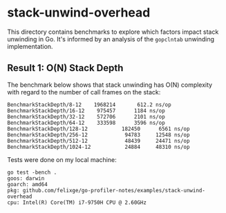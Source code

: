 # stack-unwind-overhead

This directory contains benchmarks to explore which factors impact stack unwinding in Go. It's informed by an analysis of the `gopclntab` unwinding implementation.

## Result 1: O(N) Stack Depth

The benchmark below shows that stack unwinding has O(N) complexity with regard to the number of call frames on the stack:

```
BenchmarkStackDepth/8-12  	1968214	      612.2 ns/op
BenchmarkStackDepth/16-12 	 975457	     1184 ns/op
BenchmarkStackDepth/32-12 	 572706	     2101 ns/op
BenchmarkStackDepth/64-12 	 333598	     3596 ns/op
BenchmarkStackDepth/128-12         	 182450	     6561 ns/op
BenchmarkStackDepth/256-12         	  94783	    12548 ns/op
BenchmarkStackDepth/512-12         	  48439	    24471 ns/op
BenchmarkStackDepth/1024-12        	  24884	    48310 ns/op
```

Tests were done on my local machine:

```
go test -bench .
goos: darwin
goarch: amd64
pkg: github.com/felixge/go-profiler-notes/examples/stack-unwind-overhead
cpu: Intel(R) Core(TM) i7-9750H CPU @ 2.60GHz
```
